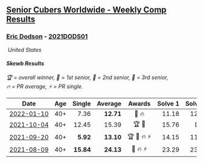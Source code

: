 <style>table {white-space: nowrap;}</style>
<link rel="stylesheet" type="text/css" href="/scw-comp/css/flags.css" />

## [Senior Cubers Worldwide - Weekly Comp Results](/scw-comp/results/)
### [Eric Dodson](README.md) - [2021DODS01](https://www.worldcubeassociation.org/persons/2021DODS01?event=skewb)

<i class="flag flag-US" />&nbsp;United States

#### Skewb Results

<span style="white-space: nowrap;">🏆 = overall winner</span>, <span style="white-space: nowrap;">🥇 = 1st senior</span>, <span style="white-space: nowrap;">🥈 = 2nd senior</span>, <span style="white-space: nowrap;">🥉 = 3rd senior</span>, <span style="white-space: nowrap;">🔥 = PR average</span>, <span style="white-space: nowrap;">⚡ = PR single</span>.

| Date | Age | Single | Average | Awards | Solve 1 | Solve 2 | Solve 3 | Solve 4 | Solve 5 | Video |
| :--: | :--: | --: | --: | :--: | --: | --: | --: | --: | --: | :-- |
| [2022-01-10](../../results/2022-01-10/skewb.md) | 40+ | 7.36 | **12.71** | 🥇 🔥 | 11.18 | 12.60 | 7.36 | 21.14 | 14.34 | [Desktop](https://www.facebook.com/events/1071902263370982/permalink/1080504515844090) / [Mobile](https://m.facebook.com/events/1071902263370982?view=permalink&id=1080504515844090) |
| [2021-10-04](../../results/2021-10-04/skewb.md) | 40+ | 12.45 | 15.39 | 🏆 🥇 | 15.76 | DNF | 12.45 | 16.26 | 14.14 | [Desktop](https://www.facebook.com/events/1205858816603137/permalink/1215315748990777) / [Mobile](https://m.facebook.com/events/1205858816603137?view=permalink&id=1215315748990777) |
| [2021-09-20](../../results/2021-09-20/skewb.md) | 40+ | **5.92** | **13.10** | 🏆 🥇 🔥 ⚡ | 14.15 | 11.52 | **5.92** | 16.26 | 13.63 | [Desktop](https://www.facebook.com/events/374286267681717/permalink/379802660463411) / [Mobile](https://m.facebook.com/events/374286267681717?view=permalink&id=379802660463411) |
| [2021-08-09](../../results/2021-08-09/skewb.md) | 40+ | **15.84** | **24.13** | 🥉 🔥 ⚡ | 23.29 | 23.22 | 57.31 | 25.87 | **15.84** | [Desktop](https://www.facebook.com/events/342027504219422/permalink/346439340444905) / [Mobile](https://m.facebook.com/events/342027504219422?view=permalink&id=346439340444905) |


<!-- Global site tag (gtag.js) - Google Analytics -->
<script async src="https://www.googletagmanager.com/gtag/js?id=UA-86348435-3"></script>
<script>window.dataLayer = window.dataLayer || []; function gtag() {dataLayer.push(arguments);} gtag('js', new Date()); gtag('config', 'UA-86348435-3');</script>
